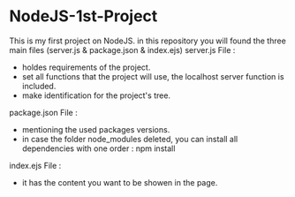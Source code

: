 # NodeJS-1st-Project
This is my first project on NodeJS.
in this repository you will found the three main files (server.js & package.json & index.ejs)
server.js File :
- holdes requirements of the project.
- set all functions that the project will use, the localhost server function is included.
- make identification for the project's tree.

package.json File :
- mentioning the used packages versions.
- in case the folder node_modules deleted, you can install all dependencies with one order : npm install 

index.ejs File :
- it has the content you want to be showen in the page.
